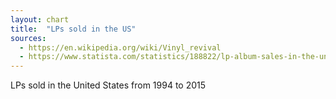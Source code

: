 ```yaml
---
layout: chart
title:  "LPs sold in the US"
sources:
  - https://en.wikipedia.org/wiki/Vinyl_revival
  - https://www.statista.com/statistics/188822/lp-album-sales-in-the-united-states-since-2009/
---
```


<p>LPs sold in the United States from 1994 to 2015</p>

<div id='viz'></div>

<script type='text/javascript'>

  // DATA
  var dataset = [
      // from statista
      { country: 'usa', year: '1993', lps_sold: 300000 },
      { country: 'usa', year: '1994', lps_sold: 600000 },
      { country: 'usa', year: '1995', lps_sold: 800000 },
      { country: 'usa', year: '1996', lps_sold: 1100000 },
      { country: 'usa', year: '1997', lps_sold: 1100000 },
      { country: 'usa', year: '1998', lps_sold: 1400000 },
      { country: 'usa', year: '1999', lps_sold: 1400000 },
      { country: 'usa', year: '2000', lps_sold: 1500000 },
      { country: 'usa', year: '2001', lps_sold: 1200000 },
      { country: 'usa', year: '2002', lps_sold: 1300000 },
      { country: 'usa', year: '2003', lps_sold: 1400000 },
      { country: 'usa', year: '2004', lps_sold: 1200000 },
      { country: 'usa', year: '2005', lps_sold: 900000 },
      { country: 'usa', year: '2006', lps_sold: 900000 },
      // from wiki
      { country: 'usa', year: '2007', lps_sold: 988000 },
      { country: 'usa', year: '2008', lps_sold: 1880000 },
      { country: 'usa', year: '2009', lps_sold: 2500000 },
      { country: 'usa', year: '2010', lps_sold: 2800000 },
      { country: 'usa', year: '2011', lps_sold: 3800000 },
      { country: 'usa', year: '2012', lps_sold: 4600000 },
      { country: 'usa', year: '2013', lps_sold: 6100000 },
      { country: 'usa', year: '2014', lps_sold: 9200000 },
      { country: 'usa', year: '2015', lps_sold: 11900000 }
    ];

  // SETTINGS
  var width = 800;
  var height = 400;
  var margin = {
    top: 20,
    right: 100,
    bottom: 40,
    left: 100
  };


  // FORMATTING
  _.each(dataset, function (d, i, all) {
    var prev = all[i - 1];
    if (prev) {
      d.lps_sold_change = ((d.lps_sold / prev.lps_sold) - 1) * 100;
    } else {
      d.lps_sold_change = 100;
    }
  });

  dataset = _.tail(dataset);


  // SCALES

  // point
  var x = d3.scalePoint()
    .domain(dataset.map(function(d) { return d.year; }))
    .rangeRound([0, width])
    .padding(0.5);

  // %
  var yMin = d3.min(dataset, function(d) { return d.lps_sold_change; });
  var y = d3.scaleLinear()
    .domain([(yMin < 0 ? yMin : 0), d3.max(dataset, function(d) { return d.lps_sold_change; })])
    .range([height, 0])
    .nice();

  // band
  var x2 = d3.scaleBand()
    .domain(dataset.map(function(d) { return d.year; }))
    .rangeRound([0, width])
    .paddingInner(0.15)
    .paddingOuter(0.15);

  // n
  var y2 = d3.scaleLinear()
    .domain([0, d3.max(dataset, function(d) { return d.lps_sold; })])
    .range([y(0), 0])
    .nice();


  // AXIS
  var xAxis = d3.axisBottom(x);

  var yAxis = d3.axisLeft(y)
    .tickFormat(function (d) { return (d + '%'); })
    .ticks(5);

  var yAxis2 = d3.axisRight(y2)
    .ticks(5);


  // LINE
  var calcLine = d3.line()
    .x(function(d) { return x(d.year); })
    .y(function(d) { return y(d.lps_sold_change); })
    .curve( d3.curveBasis );


  // VIZ
  var svg = d3.select('#viz')
    .append('svg')
    .attr('width', (margin.left + margin.right + width))
    .attr('height', (margin.top + margin.bottom + height))
    .append('g')
    .attr('transform', 'translate('+ margin.left +','+ margin.top +')');

  var xAxisGroup = svg.append('g')
    .attr('class', 'x axis')
    .attr('transform', 'translate(0,' + y(0) + ')')
    .call(xAxis);

  var yAxisGroup = svg.append('g')
    .attr('class', 'y axis')
    .call(yAxis)

  svg.append('text')
    .attr('transform', 'rotate(-90)')
    .attr('y', 0)
    .attr('x', -(height / 2))
    .attr('dy', -50)
    .style('text-anchor', 'middle')
    .style('font-family', 'sans-serif')
    .style('font-size', '11px')
    .text('Change in LPs sold (%)');

  svg.append('text')
    .attr('transform', 'rotate(90)')
    .attr('y', -width)
    .attr('x', (height / 2))
    .attr('dy', -75)
    .style('text-anchor', 'middle')
    .style('font-family', 'sans-serif')
    .style('font-size', '11px')
    .text('LPs sold (n)');

  yAxisGroup.selectAll('path')
    .style('stroke', 'maroon')
    .style('stroke-width', 3);

  yAxisGroup.selectAll('line')
    .style('stroke', 'maroon')
    .style('stroke-width', 3);

  var yAxis2Group = svg.append('g')
    .attr('class', 'y2 axis')
    .attr('transform', 'translate('+width+',0)')
    .call(yAxis2);

  yAxis2Group.selectAll('path')
    .style('stroke', 'steelblue')
    .style('stroke-width', 3);

  yAxis2Group.selectAll('line')
    .style('stroke', 'steelblue')
    .style('stroke-width', 3);

  svg.selectAll('bar')
    .data(dataset)
    .enter().append('rect')
    .style('fill', 'steelblue')
    .attr('x', function(d) { return x2(d.year); })
    .attr('y', function(d) { return y2(d.lps_sold); })
    .attr('width', x2.bandwidth())
    .attr('height', function(d) { return (y(0) - y2(d.lps_sold)); });

  svg.append('path')
    .attr('d', calcLine( dataset ))
    .style('fill', 'none')
    .style('stroke', 'maroon')
    .style('stroke-width', 2);

  svg.selectAll('dot')
    .data( dataset )
    .enter().append('circle')
    .attr('cx', function(d) { return x(d.year); })
    .attr('cy', function(d) { return y(d.lps_sold_change); })
    .attr('r', 4)
    .style('fill', 'maroon');

</script>
